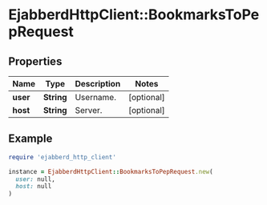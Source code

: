 # EjabberdHttpClient::BookmarksToPepRequest

## Properties

| Name | Type | Description | Notes |
| ---- | ---- | ----------- | ----- |
| **user** | **String** | Username. | [optional] |
| **host** | **String** | Server. | [optional] |

## Example

```ruby
require 'ejabberd_http_client'

instance = EjabberdHttpClient::BookmarksToPepRequest.new(
  user: null,
  host: null
)
```

